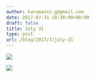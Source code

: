 ```yaml
---
author: karamanis.g@gmail.com
date: 2017-07-31 18:30:00+00:00
draft: false
title: July 31
type: post
url: /blog/2017/7/july-31
---
```




  
   ![](https://images.squarespace-cdn.com/content/v1/4f3f61bae4b063b909445965/1501519867275-IRIV8PR40953E0969CZG/ke17ZwdGBToddI8pDm48kJUlZr2Ql5GtSKWrQpjur5t7gQa3H78H3Y0txjaiv_0fDoOvxcdMmMKkDsyUqMSsMWxHk725yiiHCCLfrh8O1z5QPOohDIaIeljMHgDF5CVlOqpeNLcJ80NK65_fV7S1UfNdxJhjhuaNor070w_QAc94zjGLGXCa1tSmDVMXf8RUVhMJRmnnhuU1v2M8fLFyJw/IMG_1976.jpg?format=original)

  

  
   ![](https://images.squarespace-cdn.com/content/v1/4f3f61bae4b063b909445965/1501519867259-HTEAR79TZY7UMJR1GDUU/ke17ZwdGBToddI8pDm48kJUlZr2Ql5GtSKWrQpjur5t7gQa3H78H3Y0txjaiv_0fDoOvxcdMmMKkDsyUqMSsMWxHk725yiiHCCLfrh8O1z5QPOohDIaIeljMHgDF5CVlOqpeNLcJ80NK65_fV7S1UfNdxJhjhuaNor070w_QAc94zjGLGXCa1tSmDVMXf8RUVhMJRmnnhuU1v2M8fLFyJw/IMG_1978.jpg?format=original)

  


